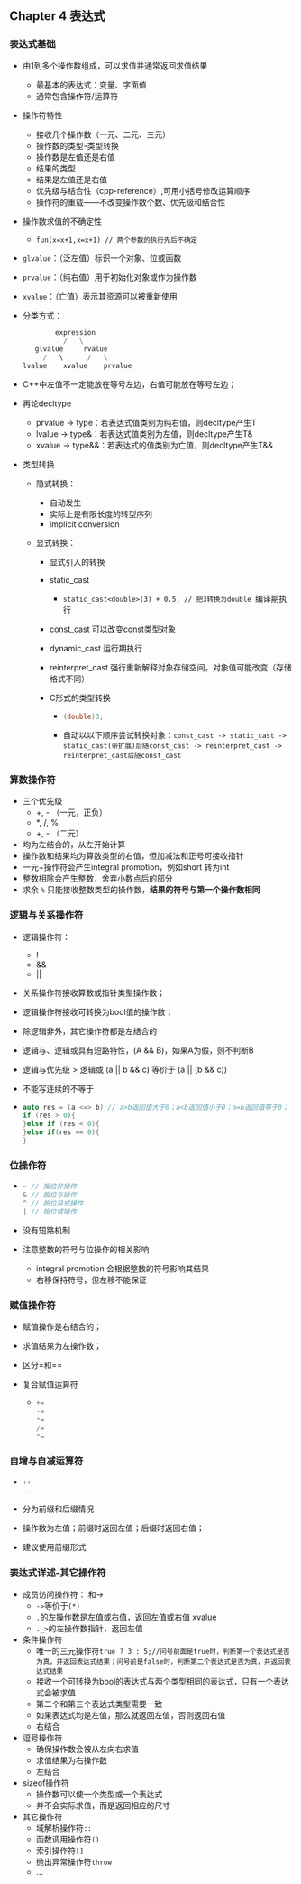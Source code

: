 ## Chapter 4 表达式

### 表达式基础

- 由1到多个操作数组成，可以求值并通常返回求值结果
  - 最基本的表达式：变量、字面值
  - 通常包含操作符/运算符
- 操作符特性
  - 接收几个操作数（一元、二元、三元）
  - 操作数的类型-类型转换
  - 操作数是左值还是右值
  - 结果的类型
  - 结果是左值还是右值
  - 优先级与结合性（cpp-reference）,可用小括号修改运算顺序
  - 操作符的重载——不改变操作数个数、优先级和结合性
- 操作数求值的不确定性
  - `fun(x=x+1,x=x+1) // 两个参数的执行先后不确定`
- `glvalue`：（泛左值）标识一个对象、位或函数
- `prvalue`：（纯右值）用于初始化对象或作为操作数


- `xvalue`：（亡值）表示其资源可以被重新使用

- 分类方式：

  ```python
          expression
            /   \
     glvalue     rvalue
       /   \      /   \
  lvalue    xvalue    prvalue 
  ```

- C++中左值不一定能放在等号左边，右值可能放在等号左边；

- 再论decltype

  - prvalue -> type：若表达式值类别为纯右值，则decltype产生T
  - lvalue -> type&：若表达式值类别为左值，则decltype产生T&
  - xvalue -> type&&：若表达式的值类别为亡值，则decltype产生T&&

- 类型转换

  - 隐式转换：

    - 自动发生
    - 实际上是有限长度的转型序列
    - implicit conversion

  - 显式转换：

    - 显式引入的转换

    - static_cast

      - `static_cast<double>(3) + 0.5; // 把3转换为double `编译期执行

    - const_cast 可以改变const类型对象

    - dynamic_cast 运行期执行

    - reinterpret_cast 强行重新解释对象存储空间，对象值可能改变（存储格式不同）

    - C形式的类型转换

      - ```C++
        (double)3;
        ```

      - 自动以以下顺序尝试转换对象：`const_cast -> static_cast -> static_cast(带扩展)后随const_cast -> reinterpret_cast -> reinterpret_cast后随const_cast`

### 算数操作符

- 三个优先级
  - +, - （一元，正负）
  - *, /, %
  - +, - （二元）
- 均为左结合的，从左开始计算
- 操作数和结果均为算数类型的右值，但加减法和正号可接收指针
- 一元+操作符会产生integral promotion，例如short 转为int
- 整数相除会产生整数，舍弃小数点后的部分
- 求余 `%` 只能接收整数类型的操作数，**结果的符号与第一个操作数相同** 

### 逻辑与关系操作符

- 逻辑操作符：

  - !
  - &&
  - ||

- 关系操作符接收算数或指针类型操作数；

- 逻辑操作符接收可转换为bool值的操作数；

- 除逻辑非外，其它操作符都是左结合的

- 逻辑与、逻辑或具有短路特性，(A && B)，如果A为假，则不判断B

- 逻辑与优先级 > 逻辑或 (a || b && c) 等价于 (a || (b && c))

- 不能写连续的不等于

- ```c++
  auto res = (a <=> b) // a>b返回值大于0；a<b返回值小于0；a=b返回值等于0；
  if (res > 0){
  }else if (res < 0){
  }else if(res == 0){
  }
  ```

### 位操作符

- ```c++
  ~ // 按位非操作
  & // 按位与操作
  ^ // 按位异或操作
  | // 按位或操作
  ```

- 没有短路机制

- 注意整数的符号与位操作的相关影响

  - integral promotion 会根据整数的符号影响其结果
  - 右移保持符号，但左移不能保证

### 赋值操作符

- 赋值操作是右结合的；

- 求值结果为左操作数；

- 区分=和==

- 复合赋值运算符

  - ```c++
    +=
    -=
    *=
    /=
    ^=
    ```

### 自增与自减运算符

- ```c++
  ++
  --
  ```

- 分为前缀和后缀情况

- 操作数为左值；前缀时返回左值；后缀时返回右值；

- 建议使用前缀形式

### 表达式详述-其它操作符

- 成员访问操作符：.和->
  - `->`等价于`(*)`
  - `.`的左操作数是左值或右值，返回左值或右值 xvalue
  - `._>`的左操作数指针，返回左值
- 条件操作符
  - 唯一的三元操作符`true ? 3 : 5;//问号前面是true时，判断第一个表达式是否为真，并返回表达式结果；问号前是false时，判断第二个表达式是否为真，并返回表达式结果`
  - 接收一个可转换为bool的表达式与两个类型相同的表达式，只有一个表达式会被求值
  - 第二个和第三个表达式类型需要一致
  - 如果表达式均是左值，那么就返回左值，否则返回右值
  - 右结合
- 逗号操作符
  - 确保操作数会被从左向右求值
  - 求值结果为右操作数
  - 左结合
- sizeof操作符
  - 操作数可以使一个类型或一个表达式
  - 并不会实际求值，而是返回相应的尺寸
- 其它操作符
  - 域解析操作符`::`
  - 函数调用操作符`()`
  - 索引操作符`[]`
  - 抛出异常操作符`throw`
  - ...
